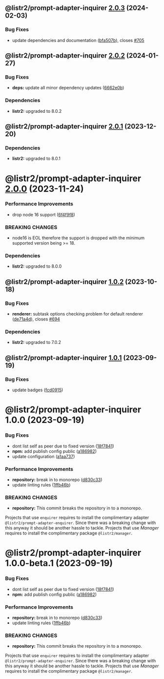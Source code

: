 ## @listr2/prompt-adapter-inquirer [2.0.3](https://github.com/listr2/listr2/compare/@listr2/prompt-adapter-inquirer@2.0.2...@listr2/prompt-adapter-inquirer@2.0.3) (2024-02-03)


### Bug Fixes

* update dependencies and documentation ([bfa507b](https://github.com/listr2/listr2/commit/bfa507b39a0578a60ef3de65aaa315cda076bfb0)), closes [#705](https://github.com/listr2/listr2/issues/705)

## @listr2/prompt-adapter-inquirer [2.0.2](https://github.com/listr2/listr2/compare/@listr2/prompt-adapter-inquirer@2.0.1...@listr2/prompt-adapter-inquirer@2.0.2) (2024-01-27)


### Bug Fixes

* **deps:** update all minor dependency updates ([6662e0b](https://github.com/listr2/listr2/commit/6662e0bda139742578505da4ceeddffc83234611))





### Dependencies

* **listr2:** upgraded to 8.0.2

## @listr2/prompt-adapter-inquirer [2.0.1](https://github.com/listr2/listr2/compare/@listr2/prompt-adapter-inquirer@2.0.0...@listr2/prompt-adapter-inquirer@2.0.1) (2023-12-20)





### Dependencies

* **listr2:** upgraded to 8.0.1

# @listr2/prompt-adapter-inquirer [2.0.0](https://github.com/listr2/listr2/compare/@listr2/prompt-adapter-inquirer@1.0.2...@listr2/prompt-adapter-inquirer@2.0.0) (2023-11-24)


### Performance Improvements

* drop node 16 support ([6f4f9f8](https://github.com/listr2/listr2/commit/6f4f9f84564195a8485c44d4862b22fe2323283a))


### BREAKING CHANGES

* node16 is EOL therefore the support is dropped with the minimum
supported version being >= 18.





### Dependencies

* **listr2:** upgraded to 8.0.0

## @listr2/prompt-adapter-inquirer [1.0.2](https://github.com/listr2/listr2/compare/@listr2/prompt-adapter-inquirer@1.0.1...@listr2/prompt-adapter-inquirer@1.0.2) (2023-10-18)


### Bug Fixes

* **renderer:** subtask options checking problem for default renderer ([de71a4d](https://github.com/listr2/listr2/commit/de71a4d451aa2e5e8982b2efa05c019af1f7b6ed)), closes [#694](https://github.com/listr2/listr2/issues/694)





### Dependencies

* **listr2:** upgraded to 7.0.2

## @listr2/prompt-adapter-inquirer [1.0.1](https://github.com/listr2/listr2/compare/@listr2/prompt-adapter-inquirer@1.0.0...@listr2/prompt-adapter-inquirer@1.0.1) (2023-09-19)


### Bug Fixes

* update badges ([fcd0915](https://github.com/listr2/listr2/commit/fcd0915a30952959140c27b7f82a63cb4eb7fdd5))

# @listr2/prompt-adapter-inquirer 1.0.0 (2023-09-19)


### Bug Fixes

* dont list self as peer due to fixed version ([18f7841](https://github.com/listr2/listr2/commit/18f78416f6d887871a830f3a6cf21ffff29b630d))
* **npm:** add publish config public ([a186982](https://github.com/listr2/listr2/commit/a1869821c94a3b73018a07ba7b721e3523575946))
* update configuration ([a1aa737](https://github.com/listr2/listr2/commit/a1aa737c29899c8712256b810fb4a86227d09a66))


### Performance Improvements

* **repository:** break in to monorepo ([d830c33](https://github.com/listr2/listr2/commit/d830c338ae8f0ee9e65d4102fc067ffb3e5ac820))
* update linting rules ([1ffb46b](https://github.com/listr2/listr2/commit/1ffb46bf7a62724ee10dc1bd8c5d5f40819945b5))


### BREAKING CHANGES

* **repository:** This commit breaks the repository in to a monorepo.

Projects that use `enquirer` requires to install the complimentary adapter `@listr2/prompt-adapter-enquirer`. Since there was a breaking change with this anyway it should be another hassle to tackle.
Projects that use _Manager_ requires to install the complimentary package `@listr2/manager`.

# @listr2/prompt-adapter-inquirer 1.0.0-beta.1 (2023-09-19)


### Bug Fixes

* dont list self as peer due to fixed version ([18f7841](https://github.com/listr2/listr2/commit/18f78416f6d887871a830f3a6cf21ffff29b630d))
* **npm:** add publish config public ([a186982](https://github.com/listr2/listr2/commit/a1869821c94a3b73018a07ba7b721e3523575946))


### Performance Improvements

* **repository:** break in to monorepo ([d830c33](https://github.com/listr2/listr2/commit/d830c338ae8f0ee9e65d4102fc067ffb3e5ac820))
* update linting rules ([1ffb46b](https://github.com/listr2/listr2/commit/1ffb46bf7a62724ee10dc1bd8c5d5f40819945b5))


### BREAKING CHANGES

* **repository:** This commit breaks the repository in to a monorepo.

Projects that use `enquirer` requires to install the complimentary adapter `@listr2/prompt-adapter-enquirer`. Since there was a breaking change with this anyway it should be another hassle to tackle.
Projects that use _Manager_ requires to install the complimentary package `@listr2/manager`.
